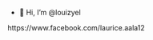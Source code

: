 - 👋 Hi, I’m @louizyel

<!---
louizyel/louizyel is a ✨ special ✨ repository because its `README.md` (this file) appears on your GitHub profile.
You can click the Preview link to take a look at your changes.
---> https://www.facebook.com/laurice.aala12
